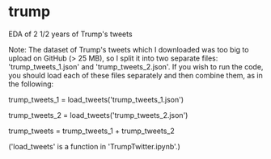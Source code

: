 # trump
EDA of 2 1/2 years of Trump's tweets

Note: The dataset of Trump's tweets which I downloaded
was too big to upload on GitHub (> 25 MB), so I split
it into two separate files: 'trump_tweets_1.json' and 
'trump_tweets_2.json'. If you wish to run the code, you 
should load each of these files separately and then combine 
them, as in the following:

trump_tweets_1 = load_tweets('trump_tweets_1.json')

trump_tweets_2 = load_tweets('trump_tweets_2.json')

trump_tweets = trump_tweets_1 + trump_tweets_2

('load_tweets' is a function in 'TrumpTwitter.ipynb'.)

